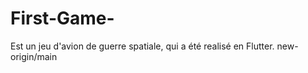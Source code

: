 # First-Game-
Est un jeu d'avion de guerre spatiale, qui a été realisé en Flutter. 
new-origin/main
